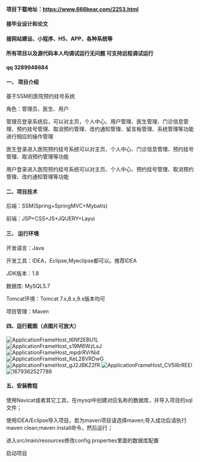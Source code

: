 
#### 项目下载地址：https://www.666bear.com/2253.html
#### 接毕业设计和论文
#### 接网站建设、小程序、H5、APP、各种系统等
#### 所有项目以及源代码本人均调试运行无问题 可支持远程调试运行
#### qq 3289948684

#### 一、 项目介绍

基于SSM的医院预约挂号系统

角色：管理员、医生、用户

管理员登录系统后，可以对主页，个人中心、用户管理、医生管理、门诊信息管理、预约挂号管理、取消预约管理、改约通知管理、留言板管理、系统管理等功能进行相应的操作管理

医生登录进入医院预约挂号系统可以对主页、个人中心、门诊信息管理、预约挂号管理、取消预约管理等功能

用户登录进入医院预约挂号系统可以对主页、个人中心、预约挂号管理、取消预约管理、改约通知管理等功能

#### 二、项目技术
后端：SSM(Spring+SpringMVC+Mybatis)

前端：JSP+CSS+JS+JQUERY+Layui
#### 三、 运行环境
开发语言：Java

开发工具：IDEA，Eclipse,Myeclipse都可以。推荐IDEA

JDK版本：1.8

数据库: MySQL5.7

Tomcat环境：Tomcat 7.x,8.x,9.x版本均可

项目管理：Maven

#### 四、运行截图（点图片可放大）

![ApplicationFrameHost_t6Nf2EBU1L](https://github.com/666bears/reservation/assets/143094776/3d89b122-e2f9-426f-bb5c-933a396f33e7)
![ApplicationFrameHost_s19M6WzLsJ](https://github.com/666bears/reservation/assets/143094776/6a84f0f9-4d61-4e74-9efe-93a459b2774b)
![ApplicationFrameHost_mpdrRVrNid](https://github.com/666bears/reservation/assets/143094776/dec56f71-3401-4826-a6c2-054c51070a02)
![ApplicationFrameHost_KeL28VRDwG](https://github.com/666bears/reservation/assets/143094776/2e66bed9-3a57-4f64-bbbc-20015f37028a)
![ApplicationFrameHost_gJ2JBKZ2fR](https://github.com/666bears/reservation/assets/143094776/267a8e2a-8775-4dbc-9118-3137fb3ad21b)
![ApplicationFrameHost_CV5I6rREEl](https://github.com/666bears/reservation/assets/143094776/d3702bff-2f1b-4098-aa22-d1ad8fa133a5)
![1679362527786](https://github.com/666bears/reservation/assets/143094776/251d7b15-ddc3-4772-a613-ca28736d26ec)



#### 五、安装教程
使用Navicat或者其它工具，在mysql中创建对应名称的数据库，并导入项目的sql文件；

使用IDEA/Eclipse导入项目，若为maven项目请选择maven;导入成功后请执行maven clean;maven install命令，然后运行；

进入src/main/resources修改config.properties里面的数据库配置

启动项目








